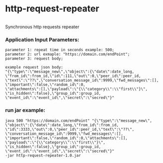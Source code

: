 # http-request-repeater

<p>
  <a target="_blank" rel="noopener noreferrer" href="https://github.com/maybetm/http-request-repeater/actions?query=workflow%3Aany-build">
    <img src="https://github.com/maybetm/http-request-repeater/workflows/any-build/badge.svg" alt="" style="max-width:100%;">
  </a>
</p>

Synchronous http requests repeater

### Application Input Parameters:

```
parameter 1: repeat time in seconds example: 500;
parameter 2: url exmaple: "https://domain.com/endPoint";
parameter 3: request body; 

example request json body:
"{\"type\":\"message_new\",\"object\":{\"date\":date_long,
\"from_id\":from_id,\"id\":111,\"out\":0,\"peer_id\":peer_id,
\"text\":\"??\",\"conversation_message_id\":9999,\"fwd_messages\":[],
\"important\":false,\"random_id\":0,
\"attachments\":[],\"payload\":\"{\\"category\\":\\"first\\"}\",
\"is_hidden\":false},\"group_id\":group_id,
\"event_id\":\"event_id\",\"secret\":\"secred\"}"
```

### run jar example: 

```
java 500 "https://domain.com/endPoint" "{\"type\":\"message_new\",
\"object\":{\"date\":date_long,\"from_id\":from_id,
\"id\":3333,\"out\":0,\"peer_id\":peer_id,\"text\":\"??\",
\"conversation_message_id\":9999,\"fwd_messages\":[],
\"important\":false,\"random_id\":0,\"attachments\":[],
\"payload\":\"{\\"category\\":\\"first\\"}\",
\"is_hidden\":false},\"group_id\":group_id,
\"event_id\":\"event_id\",\"secret\":\"secred\"}"
-jar http-request-repeater-1.0.jar
```
